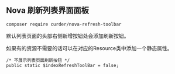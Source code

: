 ## Nova 刷新列表界面面板

```
composer require curder/nova-refresh-toolbar
```

默认列表页面的头部右侧新增按钮处会添加刷新按钮。

如果有的资源不需要的话可以在对应的Resource类中添加一个静态属性。

```
/* 不展示列表页面刷新按钮 */
public static $indexRefreshToolBar = false;
```

